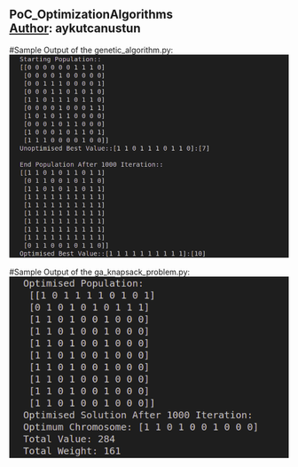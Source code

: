 ## PoC_OptimizationAlgorithms <br/> [Author](https://github.com/aykutcanustun): aykutcanustun
#Sample Output of the genetic_algorithm.py: <br/>
![output](https://github.com/aykutcanustun/PoC_AI_OptimizationAlgorithms/blob/main/images_for_README.md/image1.png) <br/>

#Sample Output of the ga_knapsack_problem.py: <br/>
![output](https://github.com/aykutcanustun/PoC_AI_OptimizationAlgorithms/blob/main/images_for_README.md/image2.png) <br/>
